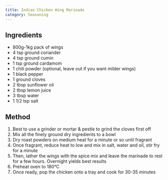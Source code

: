 ```yaml
---
title: Indian Chicken Wing Marinade
category: Seasoning
---
```


## Ingredients

- 800g-1kg pack of wings
- 4 tsp ground coriander
- 4 tsp ground cumin
- 1 tsp ground cardamom
- 1 chili powder (optional, leave out if you want milder wings)
- 1 black pepper
- 1 ground cloves
- 2 tbsp sunflower oil
- 2 tbsp lemon juice
- 3 tbsp water
- 1 1/2 tsp salt

## Method

1. Best to use a grinder or mortar & pestle to grind the cloves first off
2. Mix all the finely ground dry ingredients to a bowl
3. Dry roast powders on medium heat for a minute or so until fragrant
4. Once fragrant, reduce heat to low and mix in salt, water and oil, stir fry
   for a minute
5. Then, lather the wings with the spice mix and leave the marinade to rest for
   a few hours. Overnight yields best results
6. Preheat oven to 180°C
7. Once ready, pop the chicken onto a tray and cook for 30-35 minutes
